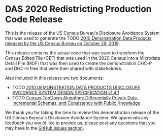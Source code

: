 # DAS 2020 Redistricting Production Code Release 

This is the release of the US Census Bureau's Disclosure
Avoidance System that was used to generate the TODO [2010 Demonstration Data Products released by the US Census Bureau on October 29, 2019](https://www.census.gov/programs-surveys/decennial-census/2020-census/planning-management/2020-census-data-products/2010-demonstration-data-products.html).

This release contains the actual code that was used to transform the 
Census Edited File (CEF) that was used in the 2020 Census into a 
Microdata Detail File (MDF) that was then used to create the
demonstration DHC-P and DHC-H files that were then shared with stakeholders.

Also included in this release are two documents:
* TODO [2010 DEMONSTRATION DATA PRODUCTS DISCLOSURE AVOIDANCE SYSTEM
DESIGN SPECIFICATION v1.4.1](doc/2010-Demonstration-Data-Products-Disclosure-Avoidance-System-Design-Specification%20FINAL.pdf)
* TODO [Census TopDown Algorithm: Differentially Private Data, Incremental Schemas, and Consistency with Public Knowledge](doc/20191020_1843_Consistency_for_Large_Scale_Differentially_Private_Histograms.pdf)

We thank you for taking the time to review this demonstration release of the US Census Bureau's Disclosure Avoidance System. We appreciate any feedback you would like to provide us; please post any questions that you may have in the [GitHub issues section](https://github.com/uscensusbureau/census2020-das-2010ddp/issues).
